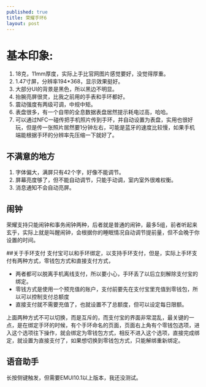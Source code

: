 ```yaml
---
published: true
title: 荣耀手环6
layout: post
---
```



# 基本印象:
1. 18克，11mm厚度，实际上手比官网图片感觉要好，没觉得厚重。
2. 1.47寸屏，分辨率194*368，显示效果挺好。
3. 大部分UI的背景是黑色，所以黑边不明显。
4. 抬腕亮屏很灵，比我之前用的手表和手环都好。
5. 震动强度有两级可调，中规中矩。
6. 表盘很多，有一个自带的全息数据表盘居然提示耗电过高，哈哈。
7. 可以通过NFC一碰传把手机照片传到手环，并自动设置为表盘，实用也很好玩，但是传一张照片居然要1分钟左右，可能是蓝牙的速度比较慢，如果手机端能根据手环的分辨率先压缩一下就好了。

## 不满意的地方
1. 字体偏大，满屏只有42个字，好像不能调节。
2. 屏幕亮度够了，但不能自动调节，只能手动调，室内室外很难权衡。
3. 消息通知不会自动亮屏。

## 闹钟

荣耀支持只能闹钟和事务闹钟两种，后者就是普通的闹钟，最多5组，前者听起来玄乎，实际上就是叫醒闹钟，会根据你的睡眠情况自动调节提前量，但不会晚于你设置的时间。

##关于手环支付
支付宝可以和手环绑定，以支持手环支付，但是，实际上手环支付有两种方式，零钱包方式和直接支付方式，
* 两者都可以脱离手机离线支付，所以要小心，手环丢了以后立刻解除支付宝的绑定。
* 零钱方式是使用一个预充值的账户，支付前要先在支付宝里充值到零钱包，所以可以控制支付总额度
* 直接支付就不需要充值了，也就设置不了总额度，但可以设定每日限额。

上面两种方式不可以切换，而是互斥的，而支付宝的界面非常混乱，最关键的一点，是在绑定手环的时候，有个手环命名的页面，页面右上角有个零钱包选项，进入这个选项往下操作，就会绑定为零钱包方式，相反不进入这个选项，直接完成绑定，就设置为直接支付了，如果想切换到零钱包方式，只能解绑重新绑定。

## 语音助手

长按侧键触发，但需要EMUI10.1以上版本，我还没测试。
